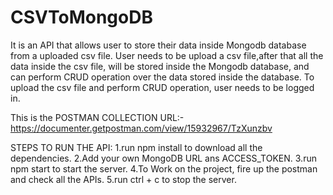# CSVToMongoDB

It is an API that allows user to store their data inside Mongodb database from a uploaded csv file. 
User needs to be upload a csv file,after that all the data inside the csv file, will be stored inside the Mongodb database, 
and can perform CRUD operation over the data stored inside the database. To upload the csv file and perform CRUD operation, user needs to be logged in.

This is the POSTMAN COLLECTION URL:-
https://documenter.getpostman.com/view/15932967/TzXunzbv

STEPS TO RUN THE API:
1.run npm install to download all the dependencies.
2.Add your own MongoDB URL ans ACCESS_TOKEN.
3.run npm start to start the server.
4.To Work on the project, fire up the postman and check all the APIs.
5.run ctrl + c to stop the server.
